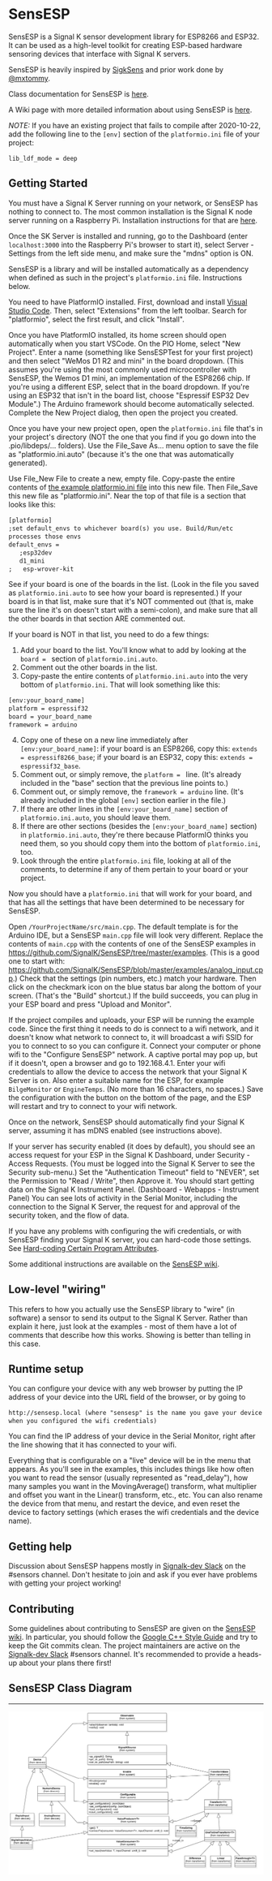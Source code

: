 # SensESP

SensESP is a Signal K sensor development library for ESP8266
and ESP32. It can be used as a high-level toolkit for
creating ESP-based hardware sensoring devices that interface with Signal K
servers.

SensESP is heavily inspired by [SigkSens](https://github.com/mxtommy/SigkSens)
and prior work done by [@mxtommy](https://github.com/mxtommy).

Class documentation for SensESP is [here](http://signalk.org/SensESP/generated/docs/annotated.html).

A Wiki page with more detailed information about using SensESP is [here](https://github.com/SignalK/SensESP/wiki).

*NOTE:* If you have an existing project that fails to compile after 2020-10-22, add the following line to the `[env]` section of the `platformio.ini` file of your project:

    lib_ldf_mode = deep

## Getting Started

You must have a Signal K Server running on your network, or SensESP has nothing to connect to. The most common installation is the Signal K node server running on a Raspberry Pi. Installation instructions for that are [here](https://github.com/SignalK/signalk-server-node/blob/master/raspberry_pi_installation.md).

Once the SK Server is installed and running, go to the Dashboard (enter `localhost:3000` into the Raspberry Pi's browser to start it), select Server - Settings from the left side menu, and make sure the "mdns" option is ON.

SensESP is a library and will be installed automatically as a dependency when defined as such in the project's
`platformio.ini` file. Instructions below.

You need to have PlatformIO installed. First, download and install [Visual Studio Code](https://code.visualstudio.com/).
Then, select "Extensions" from the left toolbar. Search for "platformio", select the first result, and click "Install".

Once you have PlatformIO installed, its home screen should open automatically when you start VSCode. On the PIO Home, 
select "New Project". Enter a name (something like SensESPTest for your first project) and then select "WeMos
D1 R2 and mini" in the board dropdown. (This assumes you're using the most commonly used microcontroller with SensESP, 
the Wemos D1 mini, an implementation of the ESP8266 chip. If you're using a different ESP, select that in the 
board dropdown. If you're using an ESP32 that isn't in the board list, choose "Espressif ESP32 Dev Module".)
The Arduino framework should become automatically selected. Complete the New Project dialog, then open the project you created.

Once you have your new project open, open the `platformio.ini` file that's in your project's directory (NOT the one that you find if you go down into the .pio/libdeps/... folders). Use the File_Save As... menu option to save the file as "platformio.ini.auto" (because it's the one that was automatically generated).

Use File_New File to create a new, empty file. Copy-paste the entire contents of [the example platformio.ini file](https://github.com/SignalK/SensESP/blob/master/examples/platformio.ini) into this new file. Then File_Save this new file as "platformio.ini". Near the top of that file is a section that looks like this:
```
[platformio]
;set default_envs to whichever board(s) you use. Build/Run/etc processes those envs
default_envs = 
   ;esp32dev
   d1_mini
;   esp-wrover-kit
```
See if your board is one of the boards in the list. (Look in the file you saved as `platformio.ini.auto` to see how your board is represented.) If your board is in that list, make sure that it's NOT commented out (that is, make sure the line it's on doesn't start with a semi-colon), and make sure that all the other boards in that section ARE commented out.

If your board is NOT in that list, you need to do a few things:
1. Add your board to the list. You'll know what to add by looking at the `board = ` section of `platformio.ini.auto`.
2. Comment out the other boards in the list.
3. Copy-paste the entire contents of `platformio.ini.auto` into the very bottom of `platformio.ini`. That will look something like this: 
```
[env:your_board_name]
platform = espressif32
board = your_board_name
framework = arduino
```
4. Copy one of these on a new line immediately after `[env:your_board_name]`: if your board is an ESP8266, copy this: `extends = espressif8266_base`; if your board is an ESP32, copy this: `extends = espressif32_base`.
5. Comment out, or simply remove, the `platform = ` line. (It's already included in the "base" section that the previous line points to.)
6. Comment out, or simply remove, the `framework = arduino` line. (It's already included in the global `[env]` section earlier in the file.)
7. If there are other lines in the `[env:your_board_name]` section of `platformio.ini.auto`, you should leave them.
8. If there are other sections (besides the `[env:your_board_name]` section) in `platformio.ini.auto`, they're there because PlatformIO thinks you need them, so you should copy them into the bottom of `platformio.ini`, too.
9. Look through the entire `platformio.ini` file, looking at all of the comments, to determine if any of them pertain to your board or your project.

Now you should have a `platformio.ini` that will work for your board, and that has all the settings that have been determined to be necessary for SensESP.

Open `/YourProjectName/src/main.cpp`. The default template is for the Arduino IDE, but a SensESP `main.cpp` file will look very different. Replace the contents of `main.cpp` with the contents of one of the SensESP examples in https://github.com/SignalK/SensESP/tree/master/examples. (This is a good one to start with: https://github.com/SignalK/SensESP/blob/master/examples/analog_input.cpp.) Check that the settings (pin numbers, etc.) match your hardware. Then click on the checkmark icon on the blue status bar along the bottom of your screen. (That's the "Build" shortcut.) If the build succeeds, you can plug in your ESP board and press "Upload and Monitor".

If the project compiles and uploads, your ESP will be running the example code. Since the first thing it needs to do is connect to a wifi network, and it doesn't know what network to connect to, it will broadcast a wifi SSID for you to connect to so you can configure it. Connect your computer or phone wifi to the "Configure SensESP" network. A captive portal may pop up, but if it doesn't, open a browser and go to 192.168.4.1. Enter your wifi credentials to allow the device to access the network that your Signal K Server is on. Also enter a suitable name for the ESP, for example `BilgeMonitor` or `EngineTemps`. (No more than 16 characters, no spaces.) Save the configuration with the button on the bottom of the page, and the ESP will restart and try to connect to your wifi network.

Once on the network, SensESP should automatically find your Signal K server, assuming it has mDNS enabled (see instructions above). 

If your server has security enabled (it does by default), you should see an access request for your ESP in the Signal K Dashboard, under Security - Access Requests. (You must be logged into the Signal K Server to see the Security sub-menu.) Set the "Authentication Timeout" field to "NEVER", set the Permission to "Read / Write", then Approve it. You should start getting data on the Signal K Instrument Panel. (Dashboard - Webapps - Instrument Panel) You can see lots of activity in the Serial Monitor, including the connection to the Signal K Server, the request for and approval of the security token, and the flow of data.

If you have any problems with configuring the wifi credentials, or with SensESP finding your Signal K server, you can hard-code those settings. See [Hard-coding Certain Program Attributes](https://github.com/SignalK/SensESP/wiki/SensESP-Overview-and-Programming-Details#hard-coding-certain-program-attributes).

Some additional instructions are available on the [SensESP wiki](https://github.com/SignalK/SensESP/wiki/). 

## Low-level "wiring"

This refers to how you actually use the SensESP library to "wire" (in software) a sensor to send its output to the Signal K Server. Rather than explain it here, just look at the examples - most of them have a lot of comments that describe how this works. Showing is better than telling in this case.

## Runtime setup

You can configure your device with any web browser by putting the IP address of your device into the URL field of the browser, or by going to

    http://sensesp.local (where "sensesp" is the name you gave your device when you configured the wifi credentials)

You can find the IP address of your device in the Serial Monitor, right after the line showing that it has connected to your wifi.     

Everything that is configurable on a "live" device will be in the menu that appears. As you'll see in the examples, this includes things like how often you want to read the sensor (usually represented as "read_delay"), how many samples you want in the MovingAverage() transform, what multiplier and offset you want in the Linear() transform, etc., etc. You can also rename the device from that menu, and restart the device, and even reset the device to factory settings (which erases the wifi credentials and the device name).

## Getting help

Discussion about SensESP happens mostly in [Signalk-dev Slack](http://slack-invite.signalk.org/) on the #sensors channel. Don't hesitate to join and ask if you ever have problems with getting your project working!

## Contributing

Some guidelines about contributing to SensESP are given on the [SensESP wiki](https://github.com/SignalK/SensESP/wiki/Contributing-to-the-SensESP-Project). In particular, you should follow the [Google C++ Style Guide](https://google.github.io/styleguide/cppguide.html) and try to keep the Git commits clean. The project maintainers are active on the [Signalk-dev Slack](http://slack-invite.signalk.org/) #sensors channel. It's recommended to provide a heads-up about your plans there first!

## SensESP Class Diagram

----------------------------

![alt text](sens_esp_uml.png "UML for SensESP")
